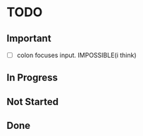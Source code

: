 # TODO

## Important
- [ ] colon focuses input. IMPOSSIBLE(i think)


## In Progress

## Not Started

## Done
